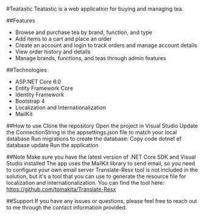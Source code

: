 #Teatastic
Teatastic is a web application for buying and managing tea.

##Features
- Browse and purchase tea by brand, function, and type
- Add items to a cart and place an order
- Create an account and login to track orders and manage account details
- View order history and details
- Manage brands, functions, and teas through admin features

##Technologies
- ASP.NET Core 6.0
- Entity Framework Core
- Identity Framework
- Bootstrap 4
- Localization and Internationalization
- MailKit

##How to use
Clone the repository
Open the project in Visual Studio
Update the ConnectionString in the appsettings.json file to match your local database
Run migrations to create the database:
Copy code
dotnet ef database update
Run the application

##Note
Make sure you have the latest version of .NET Core SDK and Visual Studio installed
The app uses the MailKit library to send email, so you need to configure your own email server
Translate-Resx tool is not included in the solution, but it's a tool that you can use to generate the resource file for localization and internationalization.
You can find the tool here: https://github.com/tomakita/Translate-Resx

##Support
If you have any issues or questions, please feel free to reach out to me through the contact information provided.